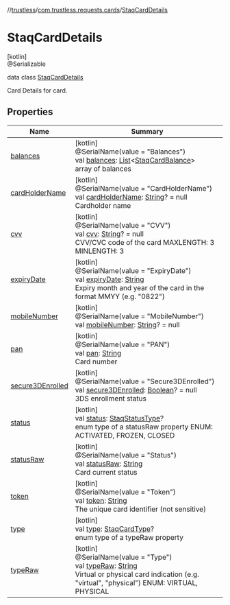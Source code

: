 //[trustless](../../../index.md)/[com.trustless.requests.cards](../index.md)/[StaqCardDetails](index.md)

# StaqCardDetails

[kotlin]\
@Serializable

data class [StaqCardDetails](index.md)

Card Details for card.

## Properties

| Name | Summary |
|---|---|
| [balances](balances.md) | [kotlin]<br>@SerialName(value = &quot;Balances&quot;)<br>val [balances](balances.md): [List](https://kotlinlang.org/api/latest/jvm/stdlib/kotlin.collections/-list/index.html)&lt;[StaqCardBalance](../-staq-card-balance/index.md)&gt;<br>array of balances |
| [cardHolderName](card-holder-name.md) | [kotlin]<br>@SerialName(value = &quot;CardHolderName&quot;)<br>val [cardHolderName](card-holder-name.md): [String](https://kotlinlang.org/api/latest/jvm/stdlib/kotlin/-string/index.html)? = null<br>Cardholder name |
| [cvv](cvv.md) | [kotlin]<br>@SerialName(value = &quot;CVV&quot;)<br>val [cvv](cvv.md): [String](https://kotlinlang.org/api/latest/jvm/stdlib/kotlin/-string/index.html)? = null<br>CVV/CVC code of the card MAXLENGTH: 3 MINLENGTH: 3 |
| [expiryDate](expiry-date.md) | [kotlin]<br>@SerialName(value = &quot;ExpiryDate&quot;)<br>val [expiryDate](expiry-date.md): [String](https://kotlinlang.org/api/latest/jvm/stdlib/kotlin/-string/index.html)<br>Expiry month and year of the card in the format MMYY (e.g. &quot;0822&quot;) |
| [mobileNumber](mobile-number.md) | [kotlin]<br>@SerialName(value = &quot;MobileNumber&quot;)<br>val [mobileNumber](mobile-number.md): [String](https://kotlinlang.org/api/latest/jvm/stdlib/kotlin/-string/index.html)? = null |
| [pan](pan.md) | [kotlin]<br>@SerialName(value = &quot;PAN&quot;)<br>val [pan](pan.md): [String](https://kotlinlang.org/api/latest/jvm/stdlib/kotlin/-string/index.html)<br>Card number |
| [secure3DEnrolled](secure3-d-enrolled.md) | [kotlin]<br>@SerialName(value = &quot;Secure3DEnrolled&quot;)<br>val [secure3DEnrolled](secure3-d-enrolled.md): [Boolean](https://kotlinlang.org/api/latest/jvm/stdlib/kotlin/-boolean/index.html)? = null<br>3DS enrollment status |
| [status](status.md) | [kotlin]<br>val [status](status.md): [StaqStatusType](../-staq-status-type/index.md)?<br>enum type of a statusRaw property ENUM:  ACTIVATED, FROZEN, CLOSED |
| [statusRaw](status-raw.md) | [kotlin]<br>@SerialName(value = &quot;Status&quot;)<br>val [statusRaw](status-raw.md): [String](https://kotlinlang.org/api/latest/jvm/stdlib/kotlin/-string/index.html)<br>Card current status |
| [token](token.md) | [kotlin]<br>@SerialName(value = &quot;Token&quot;)<br>val [token](token.md): [String](https://kotlinlang.org/api/latest/jvm/stdlib/kotlin/-string/index.html)<br>The unique card identifier (not sensitive) |
| [type](type.md) | [kotlin]<br>val [type](type.md): [StaqCardType](../-staq-card-type/index.md)?<br>enum type of a typeRaw property |
| [typeRaw](type-raw.md) | [kotlin]<br>@SerialName(value = &quot;Type&quot;)<br>val [typeRaw](type-raw.md): [String](https://kotlinlang.org/api/latest/jvm/stdlib/kotlin/-string/index.html)<br>Virtual or physical card indication (e.g. &quot;virtual&quot;, &quot;physical&quot;) ENUM:  VIRTUAL, PHYSICAL |
